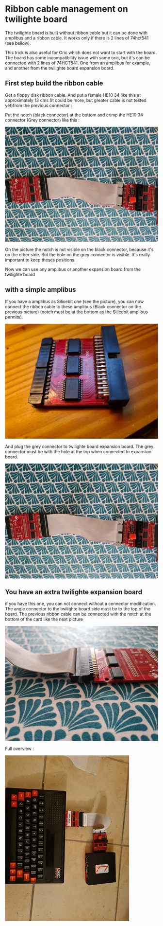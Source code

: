 # Ribbon cable management on twilighte board

The twilighte board is built without ribbon cable but it can be done with amplibus and a ribbon cable. It works only if there is 2 lines of 74hct541 (see bellow).

This trick is also useful for Oric which does not want to start with the board. The board has some incompatibility issue with some oric, but it's can be connected with 2 lines of 74HCT541. One from an amplibus for example, and another from the twilighte board expansion board.

## First step build the ribbon cable

Get a floppy disk ribbon cable. And put a female HE10 34 like this at approximately 13 cms (It could be more, but greater cable is not tested yet)from the previous connector :

Put the notch (black connector) at the bottom and crimp the HE10 34 connector (Grey connector) like this :

![Ribbon](./img/ribbon_all_board.jpg)

On the picture the notch is not visible on the black connector, because it's on the other side. But the hole on the grey connector is visible. It's really important to keep theses positions.

Now we can use any amplibus or another expansion board from the twilighte board

## with a simple amplibus

If you have a amplibus as Silicebit one (see the picture), you can now connect the ribbon cable to these amplibus (Black connector on the previous picture) (notch must be at the bottom as the Silicebit amplibus permits).

![Amplibus silicebit](./img/amplibus_silicebit.jpg)

And plug the grey connector to twilighte board expansion board. The grey connector must be with the hole at the top when connected to expansion board.

![Ribbon](./img/ribbon_all_board.jpg)

## You have an extra twilighte expansion board

if you have this one, you can not connect without a connector modification. The angle connector to the twilighte board side must be to the top of the board. The previous ribbon cable can be connected with the notch at the bottom of the card like the next picture

![Amplibus silicebit](./img/expansion_board_for_amplibus_fonction.jpg)

Full overview :

![Ribbon](./img/full_amplibus_double.jpg)

